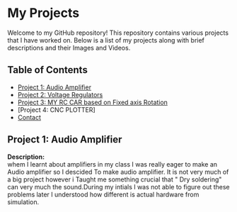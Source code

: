 # My Projects
Welcome to my GitHub repository! This repository contains various projects that I have worked on. Below is a list of my projects along with brief descriptions and their Images and Videos.

## Table of Contents
- [Project 1: Audio Amplifier](#project-1-project-name)
- [Project 2: Voltage Regulators](#project-2-project-name)
- [Project 3: MY RC CAR based on Fixed axis Rotation](#project-3-project-name)
- [Project 4: CNC PLOTTER]
- [Contact](#contact)

## Project 1: Audio Amplifier

**Description:**  
whem I learnt about amplifiers in my class I was really eager to make an Audio amplifier so I descided To make audio amplifier.
It is not very much of a big project however i Taught me something crucial that " Dry soldering" can very much the sound.During my intials I was not able to figure out these problems later I understood how different is actual hardware from simulation.


